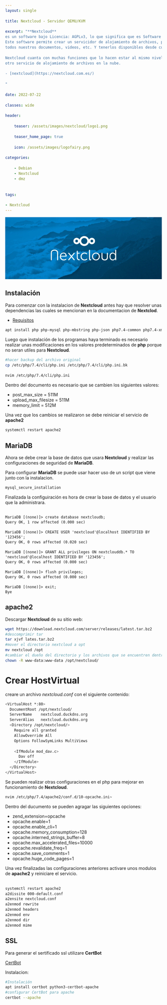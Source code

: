 ```yaml
---
layout: single

title: Nextcloud - Servidor QEMU/KVM 

excerpt: "**Nextcloud**
es un software bajo Licencia: AGPLv3, lo que significa que es Software Libre.
Este software permite crear un servicidor de alojamiento de archivos, para almacenar
todos nuestros documentos, videos, etc. Y tenerlos disponibles desde cualquier lugar, y en todo momento

Nextcloud cuanta con muchas funciones que lo hacen estar al mismo nivel que cualquier 
otro servicio de alojamiento de archivos en la nube.

- [nextcloud](https://nextcloud.com.es/)

"

date: 2022-07-22

classes: wide

header:

    teaser: /assets/images/nextcloud/logo1.png

    teaser_home_page: true
    
    icon: /assets/images/logofairy.png

categories:

    - Debian
    - Nextcloud
    - dmz


tags:  

- Nextcloud
---
```


![](/assets/images/nextcloud/nextcloud.webp)

## Instalación

Para comenzar con la instalacion de **Nextcloud** antes hay que resolver unas dependencias
las cuales se mencionan en la documentacion de **Nextclod**.

- [Requisitos](https://docs.nextcloud.com/server/latest/admin_manual/installation/source_installation.html)

```bash
apt install php php-mysql php-mbstring php-json php7.4-common php7.4-xml php-zip php-gd curl php-curl php-pear php7.4-opcache php-intl mariadb-server

```
Luego que instalación de los programas haya terminado es necesario realizar unas 
modificaciones en los valores predeterminados de **php** porque no seran 
utiles para **Nextcloud**.


```bash
#hacer backup del archivo original
cp /etc/php/7.4/cli/php.ini /etc/php/7.4/cli/php.ini.bk

nvim /etc/php/7.4/cli/php.ini
```
Dentro del documento es necesario que se cambien los siguientes valores:

* post_max_size = 511M
* upload_max_filesize = 511M
* memory_limit = 512M

Una vez que los cambios se realizaron se debe reiniciar el servicio de **apache2**

```bash
systemctl restart apache2

```
## MariaDB

Ahora se debe crear la base de datos que usara **Nextcloud** y realizar las 
configuraciones de seguridad de **MariaDB**.

Para configurar **MariaDB** se puede usar hacer uso de un script que viene junto
con la instalacion.

```bash
mysql_secure_installation
```
Finalizada la configuiración es hora de crear la base de datos y el usuario que la 
administrara.


```mariadb

MariaDB [(none)]> create database nextcloudb;
Query OK, 1 row affected (0.000 sec)

MariaDB [(none)]> CREATE USER 'nextcloud'@localhost IDENTIFIED BY '123456';
Query OK, 0 rows affected (0.020 sec)

MariaDB [(none)]> GRANT ALL privileges ON nextclouddb.* TO 'nextcloud'@localhost IDENTIFIED BY '123456';
Query OK, 0 rows affected (0.000 sec)

MariaDB [(none)]> flush privileges;
Query OK, 0 rows affected (0.000 sec)

MariaDB [(none)]> exit;
Bye

```

##  apache2

Descargar **Nextcloud** de su sitio web:

```bash
wget https://download.nextcloud.com/server/releases/latest.tar.bz2
#descomprimir tar
tar xjvf lates.tar.bz2
#mover el directorio nextcloud a opt
mv nextcloud /opt
#cambiar el dueño del directorio y los archivos que se encuentren dentro
chown -R www-data:www-data /opt/nextcloud/
```

# Crear HostVirtual

creare un archivo _nextcloud.conf_ con el siguiente contenido:

```bash
<VirtualHost *:80>
  DocumentRoot /opt/nextcloud/
  ServerName    nextcloud.duckdns.org 
  ServerAlias   nextcloud.duckdns.org
  <Directory /opt/nextcloud/>
    Require all granted
    AllowOverride All
    Options FollowSymLinks MultiViews

    <IfModule mod_dav.c>
      Dav off
    </IfModule>
  </Directory>
</VirtualHost>

```
Se pueden realizar otras configuraciones en el php para mejorar en funcionamiento
de **Nextcloud**.

```bash
nvim /etc/php/7.4/apache2/conf.d/10-opcache.ini~

```
Dentro del ducumento se pueden agragar las siguientes opciones:

* zend_extension=opcache
* opcache.enable=1
* opcache.enable_cli=1
* opcache.memory_consumption=128
* opcache.interned_strings_buffer=8
* opcache.max_accelerated_files=10000
* opcache.revalidate_freq=1
* opcache.save_comments=1
* opcache.huge_code_pages=1

Una vez finalizadas las configuraciones anteriores activare unos modulos de **apache2**
y reiniciare el servicio.

```bash

systemctl restart apache2
a2dissite 000-default.conf
a2ensite nextcloud.conf
a2enmod rewrite
a2enmod headers
a2enmod env
a2enmod dir
a2enmod mime

```
## SSL

Para generar el sertificado ssl utilizare **CertBot**

[CertBot](https://certbot.eff.org/instructions?ws=apache&os=debianbuster)

Instalacion:

```bash
#Instalación
apt install certbot python3-certbot-apache
#configurar CertBot para apache
certbot --apache
